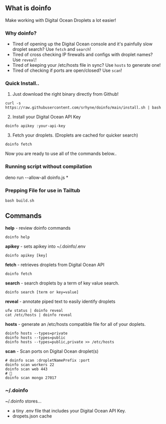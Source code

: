 ## What is doinfo

Make working with Digital Ocean Droplets a lot easier!

### Why doinfo? 

- Tired of opening up the Digital Ocean console and it's painfully slow droplet search? Use `fetch` and `search`!
- Tired of cross checking IP firewalls and configs with droplet names? Use `reveal`!
- Tired of keeping your /etc/hosts file in sync? Use `hosts` to generate one!
- Tired of checking if ports are open/closed? Use `scan`!

### Quick Install..

1. Just download the right binary directly from Github! 

```
curl -s https://raw.githubusercontent.com/srhyne/doinfo/main/install.sh | bash
```

2. Install your Digital Ocean API Key

```
doinfo apikey :your-api-key
```

3. Fetch your droplets. (Droplets are cached for quicker search)

```
doinfo fetch
```

Now you are ready to use all of the commands below.. 

### Running script without compilation

deno run --allow-all doinfo.js *

###  Prepping File for use in Tailtub

```
bash build.sh
```

## Commands

**help** - review doinfo commands

```
doinfo help
```

**apikey** - sets apikey into ~/.doinfo/.env

``` 
doinfo apikey [key]
```

**fetch** - retrieves droplets from Digital Ocean API

```
doinfo fetch
```

**search** - search droplets by a term of key value search. 

```
doinfo search [term or key=value]
```
    
**reveal** - annotate piped text to easily identify droplets

```
ufw status | doinfo reveal
cat /etc/hosts | doinfo reveal
```

**hosts** - generate an /etc/hosts compatible file for all of your doplets.

```
doinfo hosts --types=private
doinfo hosts --types=public
doinfo hosts --types=public,private >> /etc/hosts
```

**scan** - Scan ports on Digital Ocean droplet(s)

```
# doinfo scan :dropletNamePrefix :port
doinfo scan workers 22
doinfo scan web 443
# 😬
doinfo scan mongo 27017 
```

### ~/.doinfo

~/.doinfo stores...

- a tiny .env file that includes your Digital Ocean API Key.
- dropets.json cache